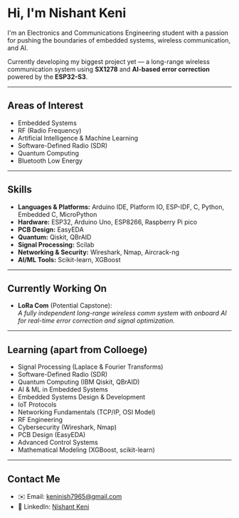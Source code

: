 # Hi, I'm Nishant Keni

I'm an Electronics and Communications Engineering student with a passion for pushing the boundaries of embedded systems, wireless communication, and AI.

Currently developing my biggest project yet — a long-range wireless communication system using **SX1278** and **AI-based error correction** powered by the **ESP32-S3**.

---

## Areas of Interest
- Embedded Systems
- RF (Radio Frequency)
- Artificial Intelligence & Machine Learning
- Software-Defined Radio (SDR)
- Quantum Computing
- Bluetooth Low Energy

---

## Skills
- **Languages & Platforms:** Arduino IDE, Platform IO, ESP-IDF, C, Python, Embedded C, MicroPython
- **Hardware:** ESP32, Arduino Uno, ESP8266, Raspberry Pi pico
- **PCB Design:** EasyEDA
- **Quantum:** Qiskit, QBrAID  
- **Signal Processing:** Scilab
- **Networking & Security:** Wireshark, Nmap, Aircrack-ng
- **AI/ML Tools:** Scikit-learn, XGBoost

---

## Currently Working On
- **LoRa Com** (Potential Capstone):  
  *A fully independent long-range wireless comm system with onboard AI for real-time error correction and signal optimization.*

---

## Learning (apart from Colloege)
- Signal Processing (Laplace & Fourier Transforms)
- Software-Defined Radio (SDR)
- Quantum Computing (IBM Qiskit, QBrAID)
- AI & ML in Embedded Systems
- Embedded Systems Design & Development
- IoT Protocols
- Networking Fundamentals (TCP/IP, OSI Model)
- RF Engineering
- Cybersecurity (Wireshark, Nmap)
- PCB Design (EasyEDA)
- Advanced Control Systems
- Mathematical Modeling (XGBoost, scikit-learn)

---

## Contact Me
- ✉️ Email: [keninish7965@gmail.com](mailto:keninish7965@gmail.com)
- 🔗 LinkedIn: [Nishant Keni](https://www.linkedin.com/in/Nishant-Keni)
